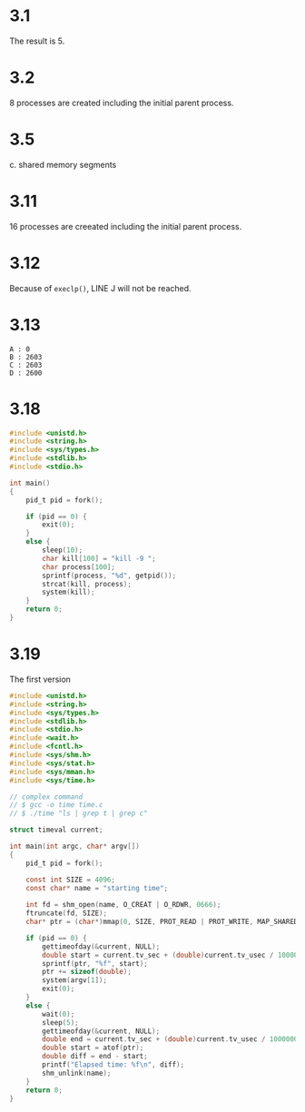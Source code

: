 # 3.1 

The result is 5.

# 3.2

8 processes are created including the initial parent process.

# 3.5

c. shared memory segments

# 3.11

16 processes are creeated including the initial parent process.

# 3.12

Because of `execlp()`, LINE J will not be reached.

# 3.13

```
A : 0
B : 2603
C : 2603
D : 2600
```

# 3.18

```c
#include <unistd.h>
#include <string.h>
#include <sys/types.h>
#include <stdlib.h>
#include <stdio.h>

int main()
{
    pid_t pid = fork();

    if (pid == 0) {
        exit(0);
    }
    else {
        sleep(10);
        char kill[100] = "kill -9 ";
        char process[100];
        sprintf(process, "%d", getpid());
        strcat(kill, process);
        system(kill);
    }
    return 0;
}
```

# 3.19

The first version

```c
#include <unistd.h>
#include <string.h>
#include <sys/types.h>
#include <stdlib.h>
#include <stdio.h>
#include <wait.h>
#include <fcntl.h>
#include <sys/shm.h>
#include <sys/stat.h>
#include <sys/mman.h>
#include <sys/time.h>

// complex command
// $ gcc -o time time.c
// $ ./time "ls | grep t | grep c"

struct timeval current;

int main(int argc, char* argv[])
{
    pid_t pid = fork();

    const int SIZE = 4096;
    const char* name = "starting time";
    
    int fd = shm_open(name, O_CREAT | O_RDWR, 0666);
    ftruncate(fd, SIZE);
    char* ptr = (char*)mmap(0, SIZE, PROT_READ | PROT_WRITE, MAP_SHARED, fd, 0);

    if (pid == 0) {
        gettimeofday(&current, NULL);
        double start = current.tv_sec + (double)current.tv_usec / 1000000;
        sprintf(ptr, "%f", start);
        ptr += sizeof(double);
        system(argv[1]);
        exit(0);
    }
    else {
        wait(0);
        sleep(5);
        gettimeofday(&current, NULL);
        double end = current.tv_sec + (double)current.tv_usec / 1000000;
        double start = atof(ptr);
        double diff = end - start;
        printf("Elapsed time: %f\n", diff);
        shm_unlink(name);
    }
    return 0;
}
```
